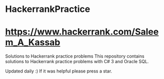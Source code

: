 # HackerrankPractice
# https://www.hackerrank.com/Saleem_A_Kassab

Solutions to Hackerrank practice problems
This repository contains solutions to Hackerrank practice problems with C# 3 and Oracle SQL.

Updated daily :) If it was helpful please press a star.
